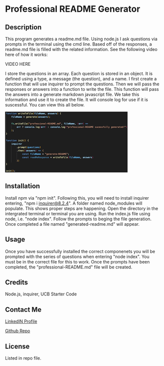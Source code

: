 # Professional README Generator

## Description 

This program generates a readme.md file. Using node.js I ask questions via prompts in the terminal using the cmd line. Based off of the responses, a readme.md file is filled with the related information. See the following video here of how it works:

VIDEO HERE

I store the questions in an array. Each question is stored in an object. It is defined using a type, a message (the question), and a name. I first create a function that will use inquirer to prompt the questions. Then we will pass the responses or answers into a function to write the file. This function will pass the answers into a generate markdown javascript file. We take this information and use it to create the file. It will console log for use if it is suscessful. You can view this all below. 

![Screenshot](./assets/media/write-readme-file.png)

## Installation

Install npm via "npm init". Following this, you will need to install inquirer entering, "npm i inquirer@8.2.4". A folder named node_modules will populate. This shows proper steps are happening. Open the directory in the intergrated terminal or terminal you are using. Run the index.js file using node, i.e. "node index". Follow the prompts to beging the file generation. Once completed a file named "generated-readme.md" will appear. 

## Usage 

Once you have successfully installed the correct componenets you will be prompted with the series of questions when entering "node index". You must be in the correct file for this to work. Once the prompts have been completed, the "professional-README.md" file will be created. 

## Credits

Node.js, inquirer, UCB Starter Code

## Contact Me

<a href="https://www.linkedin.com/in/tyler-dinslage-profile/" target="_blank">LinkedIN Profile</a>

<a href="https://github.com/tylerdins88?tab=repositories" target="_blank">Github Repo</a>

## License

Listed in repo file. 